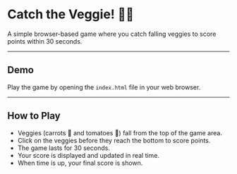 # Catch the Veggie! 🥕🍅

A simple browser-based game where you catch falling veggies to score points within 30 seconds.

---

## Demo

Play the game by opening the `index.html` file in your web browser.

---

## How to Play

- Veggies (carrots 🥕 and tomatoes 🍅) fall from the top of the game area.
- Click on the veggies before they reach the bottom to score points.
- The game lasts for 30 seconds.
- Your score is displayed and updated in real time.
- When time is up, your final score is shown.
